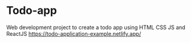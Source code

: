 # Todo-app
Web development project to create a todo app  using HTML CSS JS and ReactJS
https://todo-application-example.netlify.app/
